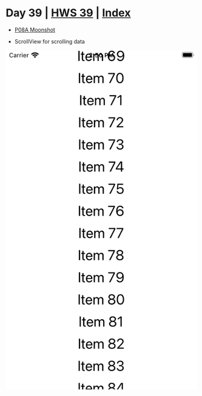 # Day 39 | [HWS 39](https://www.hackingwithswift.com/100/swiftui/39) | [Index](https://github.com/JulesMoorhouse/100DaysOfSwiftUI/blob/main/README.md)

- [P08A Moonshot](https://github.com/JulesMoorhouse/100DaysOfSwiftUI/blob/main/P08A%20Moonshoot/P08A%20Moonshoot/ContentView.swift)

- ScrollView for scrolling data
  
<img src="../Images/day39a.png">